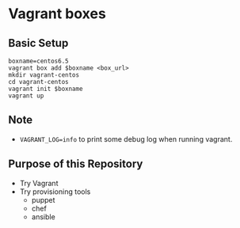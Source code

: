 Vagrant boxes
=============


Basic Setup
-----------

    boxname=centos6.5
    vagrant box add $boxname <box_url>
    mkdir vagrant-centos
    cd vagrant-centos
    vagrant init $boxname
    vagrant up


Note
----

* `VAGRANT_LOG=info` to print some debug log when running vagrant.


Purpose of this Repository
--------------------------

* Try Vagrant
* Try provisioning tools
  * puppet
  * chef
  * ansible
